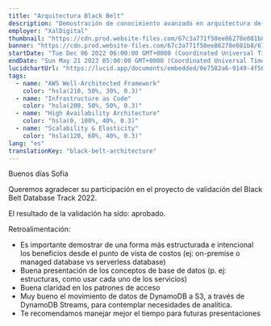 ```yaml
---
title: "Arquitectura Black Belt"
description: "Demostración de conocimiento avanzado en arquitectura de software"
employer: "XalDigital"
thumbnail: "https://cdn.prod.website-files.com/67c3a771f50ee86278e081b8/67cbf293dbee0c171ba3e2cf_67cbde6602d17199fe025917_black%2520belt%2520badge.png"
banner: "https://cdn.prod.website-files.com/67c3a771f50ee86278e081b8/67cbf2934837c3315bfedf4f_67cbe17608ea1ae1f6d26cf0_67cbdbac9edb7468375dfbb5_photo-1457369804613-52c61a468e7d.jpeg"
startDate: "Tue Dec 06 2022 06:00:00 GMT+0000 (Coordinated Universal Time)"
endDate: "Sun May 21 2023 05:00:00 GMT+0000 (Coordinated Universal Time)"
lucidchartUrl: "https://lucid.app/documents/embedded/0e7582a6-9149-4f56-a251-3f0b67a8af99"
tags:
  - name: "AWS Well-Architected Framework"
    color: "hsla(210, 50%, 30%, 0.3)"
  - name: "Infrastructure as Code"
    color: "hsla(200, 50%, 50%, 0.3)"
  - name: "High Availability Architecture"
    color: "hsla(0, 100%, 40%, 0.3)"
  - name: "Scalability & Elasticity"
    color: "hsla(120, 60%, 40%, 0.3)"
lang: "es"
translationKey: "black-belt-architecture"
---
```


Buenos días Sofia

Queremos agradecer su participación en el proyecto de validación del Black Belt Database Track 2022.

El resultado de la validación ha sido: aprobado.

Retroalimentación:

- Es importante demostrar de una forma más estructurada e intencional los beneficios desde el punto de vista de costos (ej: on-premise o managed database vs serverless database)
- Buena presentación de los conceptos de base de datos (p. ej: estructuras, como usar cada uno de los servicios)
- Buena claridad en los patrones de acceso
- Muy bueno el movimiento de datos de DynamoDB a S3, a través de DynamoDB Streams, para contemplar necesidades de analítica.
- Te recomendamos manejar mejor el tiempo para futuras presentaciones
